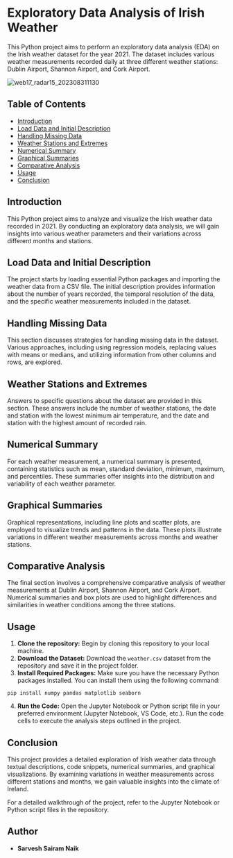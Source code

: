 # Exploratory Data Analysis of Irish Weather

This Python project aims to perform an exploratory data analysis (EDA) on the Irish weather dataset for the year 2021. The dataset includes various weather measurements recorded daily at three different weather stations: Dublin Airport, Shannon Airport, and Cork Airport.

![web17_radar15_202308311130](https://github.com/sarveshsn/EDA-of-Irish-Weather/assets/93898181/9a471ac2-5a0d-427d-9a8e-4befa9735528)


## Table of Contents
- [Introduction](#introduction)
- [Load Data and Initial Description](#load-data-and-initial-description)
- [Handling Missing Data](#handling-missing-data)
- [Weather Stations and Extremes](#weather-stations-and-extremes)
- [Numerical Summary](#numerical-summary)
- [Graphical Summaries](#graphical-summaries)
- [Comparative Analysis](#comparative-analysis)
- [Usage](#usage)
- [Conclusion](#conclusion)

## Introduction
This Python project aims to analyze and visualize the Irish weather data recorded in 2021. By conducting an exploratory data analysis, we will gain insights into various weather parameters and their variations across different months and stations.

## Load Data and Initial Description
The project starts by loading essential Python packages and importing the weather data from a CSV file. The initial description provides information about the number of years recorded, the temporal resolution of the data, and the specific weather measurements included in the dataset.

## Handling Missing Data
This section discusses strategies for handling missing data in the dataset. Various approaches, including using regression models, replacing values with means or medians, and utilizing information from other columns and rows, are explored.

## Weather Stations and Extremes
Answers to specific questions about the dataset are provided in this section. These answers include the number of weather stations, the date and station with the lowest minimum air temperature, and the date and station with the highest amount of recorded rain.

## Numerical Summary
For each weather measurement, a numerical summary is presented, containing statistics such as mean, standard deviation, minimum, maximum, and percentiles. These summaries offer insights into the distribution and variability of each weather parameter.

## Graphical Summaries
Graphical representations, including line plots and scatter plots, are employed to visualize trends and patterns in the data. These plots illustrate variations in different weather measurements across months and weather stations.

## Comparative Analysis
The final section involves a comprehensive comparative analysis of weather measurements at Dublin Airport, Shannon Airport, and Cork Airport. Numerical summaries and box plots are used to highlight differences and similarities in weather conditions among the three stations.

## Usage
1. **Clone the repository:** Begin by cloning this repository to your local machine.
2. **Download the Dataset:** Download the `weather.csv` dataset from the repository and save it in the project folder.
3. **Install Required Packages:** Make sure you have the necessary Python packages installed. You can install them using the following command:
```
pip install numpy pandas matplotlib seaborn
```
4. **Run the Code:** Open the Jupyter Notebook or Python script file in your preferred environment (Jupyter Notebook, VS Code, etc.). Run the code cells to execute the analysis steps outlined in the project.
   
## Conclusion
This project provides a detailed exploration of Irish weather data through textual descriptions, code snippets, numerical summaries, and graphical visualizations. By examining variations in weather measurements across different stations and months, we gain valuable insights into the climate of Ireland.

For a detailed walkthrough of the project, refer to the Jupyter Notebook or Python script files in the repository.

## Author 

- **Sarvesh Sairam Naik**
